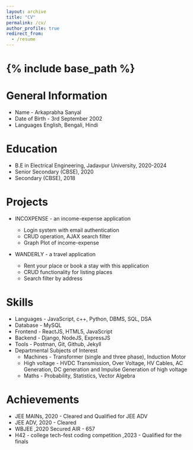 ```yaml
---
layout: archive
title: "CV"
permalink: /cv/
author_profile: true
redirect_from:
  - /resume
---
```


{% include base_path %}
======
General Information
======
* Name - Arkaprabha Sanyal
* Date of Birth - 3rd September 2002
* Languages English, Bengali, Hindi

Education
======
* B.E in Electrical Engineering, Jadavpur University, 2020-2024
* Senior Secondary (CBSE), 2020
* Secondary (CBSE), 2018

Projects
======
* INCOXPENSE - an income-expense application
  * Login system with email authentication
  * CRUD operation, AJAX search filter
  * Graph Plot of income-expense

* WANDERLY - a travel application
  * Rent your place or book a stay with this application
  * CRUD functionality for listing places
  * Search filter by address
  
Skills
======
* Languages -	JavaScript, c++, Python, DBMS, SQL, DSA
* Database - MySQL 
* Frontend - ReactJS, HTML5, JavaScript
* Backend -	Django, NodeJS, ExpressJS
* Tools -	Postman, Git, Github, Jekyll
* Departmental Subjects of Interest
  *  Machines -	Transformer (single and three phase), Induction Motor
  *  High voltage -	HVDC Transmission, Over Voltage, HV Cables, AC Generation, DC generation                         and Impulse Generation of high voltage
  *  Maths - Probability, Statistics, Vector Algebra

Achievements
======
* JEE MAINs, 2020	- Cleared and Qualified for JEE ADV
* JEE ADV, 2020	- Cleared
* WBJEE ,2020	Secured AIR - 657
* H42 - college tech-fest coding competition ,2023 - Qualified for the finals
